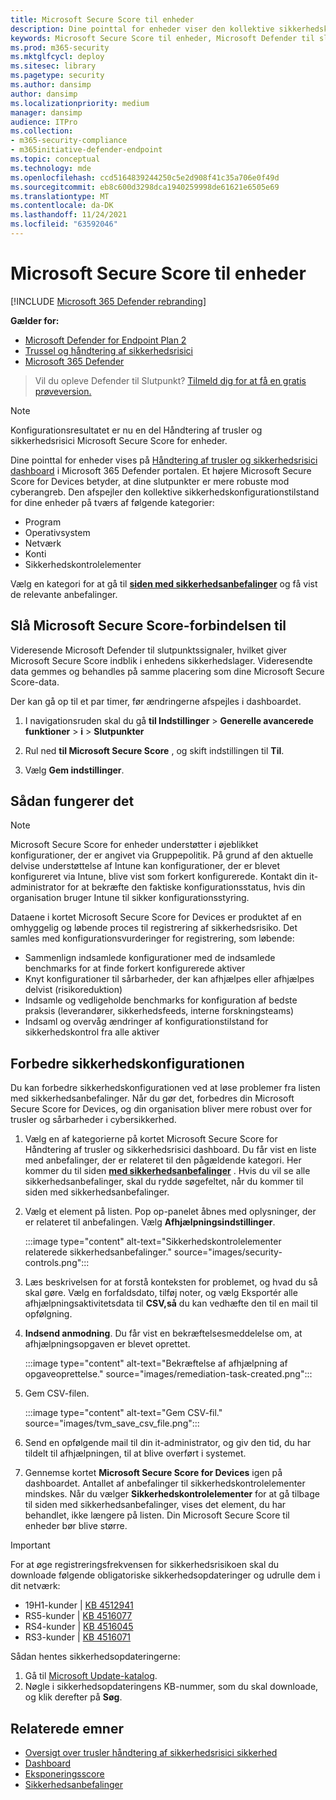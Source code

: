 ```yaml
---
title: Microsoft Secure Score til enheder
description: Dine pointtal for enheder viser den kollektive sikkerhedskonfigurationstilstand for dine enheder på tværs af programmer, operativsystemer, netværk, konti og sikkerhedskontrolelementer.
keywords: Microsoft Secure Score til enheder, Microsoft Defender til slutpunkt Microsoft Secure Score til enheder, sikker score, konfigurationsscore, Håndtering af trusler og sikkerhedsrisici, sikkerhedskontrolelementer, forbedringsmuligheder, sikkerhedskonfigurationsscore over tid, sikkerhedsovergang, grundlinje
ms.prod: m365-security
ms.mktglfcycl: deploy
ms.sitesec: library
ms.pagetype: security
ms.author: dansimp
author: dansimp
ms.localizationpriority: medium
manager: dansimp
audience: ITPro
ms.collection:
- m365-security-compliance
- m365initiative-defender-endpoint
ms.topic: conceptual
ms.technology: mde
ms.openlocfilehash: ccd5164839244250c5e2d908f41c35a706e0f49d
ms.sourcegitcommit: eb8c600d3298dca1940259998de61621e6505e69
ms.translationtype: MT
ms.contentlocale: da-DK
ms.lasthandoff: 11/24/2021
ms.locfileid: "63592046"
---
```

# <a name="microsoft-secure-score-for-devices"></a>Microsoft Secure Score til enheder

[!INCLUDE [Microsoft 365 Defender rebranding](../../includes/microsoft-defender.md)]

**Gælder for:**

- [Microsoft Defender for Endpoint Plan 2](https://go.microsoft.com/fwlink/?linkid=2154037)
- [Trussel og håndtering af sikkerhedsrisici](next-gen-threat-and-vuln-mgt.md)
- [Microsoft 365 Defender](https://go.microsoft.com/fwlink/?linkid=2118804)

> Vil du opleve Defender til Slutpunkt? [Tilmeld dig for at få en gratis prøveversion.](https://signup.microsoft.com/create-account/signup?products=7f379fee-c4f9-4278-b0a1-e4c8c2fcdf7e&ru=https://aka.ms/MDEp2OpenTrial?ocid=docs-wdatp-pullalerts-abovefoldlink)

> [!NOTE]
> Konfigurationsresultatet er nu en del Håndtering af trusler og sikkerhedsrisici Microsoft Secure Score for enheder.

Dine pointtal for enheder vises på [Håndtering af trusler og sikkerhedsrisici dashboard](tvm-dashboard-insights.md) i Microsoft 365 Defender portalen. Et højere Microsoft Secure Score for Devices betyder, at dine slutpunkter er mere robuste mod cyberangreb. Den afspejler den kollektive sikkerhedskonfigurationstilstand for dine enheder på tværs af følgende kategorier:

- Program
- Operativsystem
- Netværk
- Konti
- Sikkerhedskontrolelementer

Vælg en kategori for at gå til [**siden med sikkerhedsanbefalinger**](tvm-security-recommendation.md) og få vist de relevante anbefalinger.

## <a name="turn-on-the-microsoft-secure-score-connector"></a>Slå Microsoft Secure Score-forbindelsen til

Videresende Microsoft Defender til slutpunktssignaler, hvilket giver Microsoft Secure Score indblik i enhedens sikkerhedslager. Videresendte data gemmes og behandles på samme placering som dine Microsoft Secure Score-data.

Der kan gå op til et par timer, før ændringerne afspejles i dashboardet.

1. I navigationsruden skal du gå **til Indstillinger** \> **Generelle avancerede funktioner** \> **i** \> **Slutpunkter**

2. Rul ned **til Microsoft Secure Score** , og skift indstillingen til **Til**.

3. Vælg **Gem indstillinger**.

## <a name="how-it-works"></a>Sådan fungerer det

> [!NOTE]
> Microsoft Secure Score for enheder understøtter i øjeblikket konfigurationer, der er angivet via Gruppepolitik. På grund af den aktuelle delvise understøttelse af Intune kan konfigurationer, der er blevet konfigureret via Intune, blive vist som forkert konfigurerede. Kontakt din it-administrator for at bekræfte den faktiske konfigurationsstatus, hvis din organisation bruger Intune til sikker konfigurationsstyring.

Dataene i kortet Microsoft Secure Score for Devices er produktet af en omhyggelig og løbende proces til registrering af sikkerhedsrisiko. Det samles med konfigurationsvurderinger for registrering, som løbende:

- Sammenlign indsamlede konfigurationer med de indsamlede benchmarks for at finde forkert konfigurerede aktiver
- Knyt konfigurationer til sårbarheder, der kan afhjælpes eller afhjælpes delvist (risikoreduktion)
- Indsamle og vedligeholde benchmarks for konfiguration af bedste praksis (leverandører, sikkerhedsfeeds, interne forskningsteams)
- Indsaml og overvåg ændringer af konfigurationstilstand for sikkerhedskontrol fra alle aktiver

## <a name="improve-your-security-configuration"></a>Forbedre sikkerhedskonfigurationen

Du kan forbedre sikkerhedskonfigurationen ved at løse problemer fra listen med sikkerhedsanbefalinger. Når du gør det, forbedres din Microsoft Secure Score for Devices, og din organisation bliver mere robust over for trusler og sårbarheder i cybersikkerhed.

1. Vælg en af kategorierne på kortet Microsoft Secure Score for Håndtering af trusler og sikkerhedsrisici dashboard. Du får vist en liste med anbefalinger, der er relateret til den pågældende kategori. Her kommer du til siden [**med sikkerhedsanbefalinger**](tvm-security-recommendation.md) . Hvis du vil se alle sikkerhedsanbefalinger, skal du rydde søgefeltet, når du kommer til siden med sikkerhedsanbefalinger.

2. Vælg et element på listen. Pop op-panelet åbnes med oplysninger, der er relateret til anbefalingen. Vælg **Afhjælpningsindstillinger**.

   :::image type="content" alt-text="Sikkerhedskontrolelementer relaterede sikkerhedsanbefalinger." source="images/security-controls.png":::

3. Læs beskrivelsen for at forstå konteksten for problemet, og hvad du så skal gøre. Vælg en forfaldsdato, tilføj noter, og vælg Eksportér alle afhjælpningsaktivitetsdata til **CSV,så** du kan vedhæfte den til en mail til opfølgning.

4. **Indsend anmodning**. Du får vist en bekræftelsesmeddelelse om, at afhjælpningsopgaven er blevet oprettet.

   :::image type="content" alt-text="Bekræftelse af afhjælpning af opgaveoprettelse." source="images/remediation-task-created.png":::

5. Gem CSV-filen.

   :::image type="content" alt-text="Gem CSV-fil." source="images/tvm_save_csv_file.png":::

6. Send en opfølgende mail til din it-administrator, og giv den tid, du har tildelt til afhjælpningen, til at blive overført i systemet.

7. Gennemse kortet **Microsoft Secure Score for Devices** igen på dashboardet. Antallet af anbefalinger til sikkerhedskontrolelementer mindskes. Når du vælger **Sikkerhedskontrolelementer** for at gå tilbage til  siden med sikkerhedsanbefalinger, vises det element, du har behandlet, ikke længere på listen. Din Microsoft Secure Score til enheder bør blive større.

> [!IMPORTANT]
>For at øge registreringsfrekvensen for sikkerhedsrisikoen skal du downloade følgende obligatoriske sikkerhedsopdateringer og udrulle dem i dit netværk:
>
> - 19H1-kunder | [KB 4512941](https://support.microsoft.com/help/4512941/windows-10-update-kb4512941)
> - RS5-kunder | [KB 4516077](https://support.microsoft.com/help/4516077/windows-10-update-kb4516077)
> - RS4-kunder | [KB 4516045](https://support.microsoft.com/help/4516045/windows-10-update-kb4516045)
> - RS3-kunder | [KB 4516071](https://support.microsoft.com/help/4516071/windows-10-update-kb4516071)
>
> Sådan hentes sikkerhedsopdateringerne:
>
> 1. Gå til [Microsoft Update-katalog](https://www.catalog.update.microsoft.com/home.aspx).
> 2. Nøgle i sikkerhedsopdateringens KB-nummer, som du skal downloade, og klik derefter på **Søg**.

## <a name="related-topics"></a>Relaterede emner

- [Oversigt over trusler håndtering af sikkerhedsrisici sikkerhed](next-gen-threat-and-vuln-mgt.md)
- [Dashboard](tvm-dashboard-insights.md)
- [Eksponeringsscore](tvm-exposure-score.md)
- [Sikkerhedsanbefalinger](tvm-security-recommendation.md)

